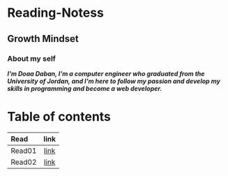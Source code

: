 # Reading-Notess
## Growth Mindset



### **About my self**

***I'm Doaa Daban, I'm a computer engineer who graduated from the University of Jordan, and I'm here to follow my passion and develop my skills in programming and become a web developer.***   

# Table of contents

| Read       | link     |
| :------------- | :----------: |
|  Read01 | [link](Read01.md)   |
| Read02 | [link](Read02.md)|



